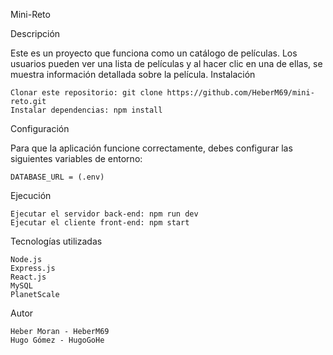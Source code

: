 Mini-Reto

Descripción

Este es un proyecto que funciona como un catálogo de películas. Los usuarios pueden ver una lista de películas y al hacer clic en una de ellas, se muestra información detallada sobre la película.
Instalación

    Clonar este repositorio: git clone https://github.com/HeberM69/mini-reto.git
    Instalar dependencias: npm install

Configuración

Para que la aplicación funcione correctamente, debes configurar las siguientes variables de entorno:

    DATABASE_URL = (.env)

Ejecución

    Ejecutar el servidor back-end: npm run dev
    Ejecutar el cliente front-end: npm start

Tecnologías utilizadas

    Node.js
    Express.js
    React.js
    MySQL
    PlanetScale

Autor

    Heber Moran - HeberM69
    Hugo Gómez - HugoGoHe
